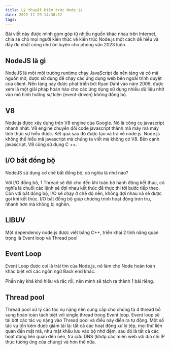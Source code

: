```yaml
---
title: Lý thuyết kiến trúc Node.js
date: 2022-11-29 14:38:12
tags:
---
```


Bài viết này được mình gom góp từ nhiều nguồn khác nhau trên Internet, chia sẻ cho mọi người kiến thức về kiến trúc Node.js một cách dễ hiểu và đầy đủ nhất cũng như ôn luyện cho phỏng vấn 2023 luôn.

## NodeJS là gì

NodeJS là một môi trường runtime chạy JavaScript đa nền tảng và có mã nguồn mở, được sử dụng để chạy các ứng dụng web bên ngoài trình duyệt của client. Nền tảng này được phát triển bởi Ryan Dahl vào năm 2009, được xem là một giải pháp hoàn hảo cho các ứng dụng sử dụng nhiều dữ liệu nhờ vào mô hình hướng sự kiện (event-driven) không đồng bộ.

## V8

Node.js được xây dựng trên V8 engine của Google. Nó là công cụ javascript nhanh nhất. V8 engine chuyển đổi code javascript thành mã máy mà máy tính thực sự hiểu được. Kết quả sau đó được tạo và trả về node.js. Node.js không thể hiểu mã javascript mà chúng ta viết mà không có V8. Bên cạnh javascript, V8 cũng sử dụng C ++.

## I/O bất đồng bộ

NodeJS sử dụng cơ chế bất đồng bộ, có nghĩa là như nào?

Với I/O đồng bộ, 1 Thread sẽ đợi cho đến khi toàn bộ hành động kết thúc, có nghĩa là chuỗi các lệnh sẽ đợi nhau kết thúc để thực thi tới bước tiếp theo. Còn với bất đồng bộ, I/O sẽ chạy ở chế độ nền, không đợi nhau và sẽ được gọi khi kết thúc. I/O bất đồng bộ giúp chương trình hoạt động trơn tru, nhanh hơn mà không bị nghẽn.

## LIBUV

Một dependency node.js được viết bằng C++, triển khai 2 tính năng quan trọng là Event loop và Thread pool

## Event Loop

Event Loop được coi là trái tim của Node.js, nó làm cho Node hoàn toàn khác biệt với các ngôn ngữ Back end khác.

Phần này khá khó hiểu và rắc rối, nên mình sẽ tách ra thành 1 bài riêng.

## Thread pool

Thread pool xử lý các tác vụ nặng nên cung cấp cho chúng ta 4 thread bổ sung hoàn toàn tách biệt với single thread trong Event loop. Event loop sẽ tải bớt các tác vụ nặng vào Thread pool và điều này diễn ra tự động. Một số tác vụ tốn kém được giảm tải là:  tất cả các hoạt động xử lý tệp, mọi thứ liên quan đến mật mã, như mật khẩu lưu vào bộ nhớ đệm, sau đó là tất cả các hoạt động liên quan đến nén, tra cứu DNS (khớp các miền web với địa chỉ IP thực tương ứng của chúng) và hơn thế nữa.
